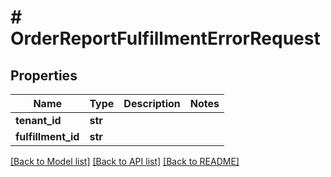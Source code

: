 # # OrderReportFulfillmentErrorRequest


## Properties 


Name | Type | Description | Notes
------------ | ------------- | ------------- | -------------
**tenant_id**| **str** |   |
**fulfillment_id**| **str** |   |


[[Back to Model list]](../../README.md#models) [[Back to API list]](../../README.md#endpoints) [[Back to README]](../../README.md)

